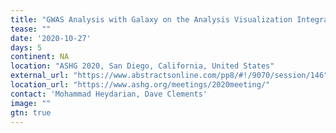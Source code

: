 ```yaml
---
title: "GWAS Analysis with Galaxy on the Analysis Visualization Integrated Lab-space (AnVIL)" 
tease: ""
date: '2020-10-27'
days: 5
continent: NA
location: "ASHG 2020, San Diego, California, United States"
external_url: "https://www.abstractsonline.com/pp8/#!/9070/session/146"
location_url: "https://www.ashg.org/meetings/2020meeting/"
contact: 'Mohammad Heydarian, Dave Clements'
image: ""
gtn: true
---
```


